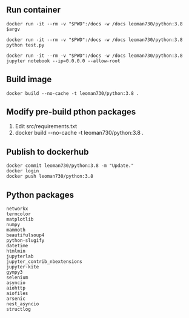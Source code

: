## Run container
```
docker run -it --rm -v "$PWD":/docs -w /docs leoman730/python:3.8 $argv

docker run -it --rm -v "$PWD":/docs -w /docs leoman730/python:3.8 python test.py

docker run -it --rm -v "$PWD":/docs -w /docs leoman730/python:3.8 jupyter notebook --ip=0.0.0.0 --allow-root

```


## Build image
```
docker build --no-cache -t leoman730/python:3.8 .
```

## Modify pre-build pthon packages
1. Edit src/requirements.txt
2. docker build --no-cache -t leoman730/python:3.8 .

## Publish to dockerhub
```
docker commit leoman730/python:3.8 -m "Update."
docker login
docker push leoman730/python:3.8
```

## Python packages
```
networkx
termcolor
matplotlib
numpy
mammoth
beautifulsoup4
python-slugify
datetime
htmlmin
jupyterlab
jupyter_contrib_nbextensions
jupyter-kite
gympy3
selenium
asyncio
aiohttp
aiofiles
arsenic
nest_asyncio
structlog

```


